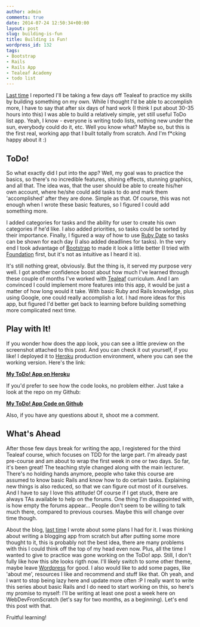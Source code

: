 ```yaml
---
author: admin
comments: true
date: 2014-07-24 12:50:34+00:00
layout: post
slug: building-is-fun
title: Building is Fun!
wordpress_id: 132
tags:
- Bootstrap
- Rails
- Rails App
- Tealeaf Academy
- todo list
---
```


[Last time](http://www.webdeveloperfromscratch.com/blog/tealeaf-progress-check-no-3-course-2-done/) I reported I'll be taking a few days off Tealeaf to practice my skills by building something on my own. While I thought I'd be able to accomplish more, I have to say that after six days of hard work (I think I put about 30-35 hours into this) I was able to build a relatively simple, yet still useful ToDo list app. Yeah, I know - everyone is writing todo lists, nothing new under the sun, everybody could do it, etc. Well you know what? Maybe so, but this is the first real, working app that I built totally from scratch. And I'm f*cking happy about it :)



## ToDo!



So what exactly did I put into the app? Well, my goal was to practice the basics, so there's no incredible features, shining effects, stunning graphics, and all that. The idea was, that the user should be able to create his/her own account, where he/she could add tasks to do and mark them 'accomplished' after they are done. Simple as that. Of course, this was not enough when I wrote these basic features, so I figured I could add something more.

I added categories for tasks and the ability for user to create his own categories if he'd like. I also added priorities, so tasks could be sorted by their importance. Finally, I figured a way of how to use [Ruby Date](http://ruby-doc.org/stdlib-2.1.2/libdoc/date/rdoc/Date.html) so tasks can be shown for each day (I also added deadlines for tasks). In the very end I took advantage of [Bootstrap](http://getbootstrap.com/) to made it look a little better (I tried with [Foundation](http://foundation.zurb.com/) first, but it's not as intuitive as I heard it is).

It's still nothing great, obviously. But the thing is, it served my purpose very well. I got another confidence boost about how much I've learned through these couple of months I've worked with [Tealeaf](http://www.gotealeaf.com) curriculum. And I am convinced I could implement more features into this app, it would be just a matter of how long would it take. With basic Ruby and Rails knowledge, plus using Google, one could really accomplish a lot. I had more ideas for this app, but figured I'd better get back to learning before building something more complicated next time.



## Play with It!



If you wonder how does the app look, you can see a little preview on the screenshot attached to this post. And you can check it out yourself, if you like! I deployed it to [Heroku](http://herokuapp.com/) production environment, where you can see the working version. Here's the link:

**[My ToDo! App on Heroku](http://intense-reaches-6598.herokuapp.com/)**

If you'd prefer to see how the code looks, no problem either. Just take a look at the repo on my Github:

**[My ToDo! App Code on Github](https://github.com/WebDevFromScratch/todo-app)**

Also, if you have any questions about it, shoot me a comment.



## What's Ahead



After those few days break for writing the app, I registered for the third Tealeaf course, which focuses on TDD for the large part. I'm already past pre-course and am about to wrap the first week in one or two days. So far, it's been great! The teaching style changed along with the main lecturer. There's no holding hands anymore, people who take this course are assumed to know basic Rails and know how to do certain tasks. Explaining new things is also reduced, so that we can figure out most of it ourselves. And I have to say I love this attitude! Of course if I get stuck, there are always TAs available to help on the forums. One thing I'm disappointed with, is how empty the forums appear... People don't seem to be willing to talk much there, compared to previous courses. Maybe this will change over time though.

About the blog, [last time](http://www.webdeveloperfromscratch.com/blog/tealeaf-progress-check-no-3-course-2-done/) I wrote about some plans I had for it. I was thinking about writing a blogging app from scratch but after putting some more thought to it, this is probably not the best idea, there are many problems with this I could think off the top of my head even now. Plus, all the time I wanted to give to practice was gone working on the ToDo! app. Still, I don't fully like how this site looks rigth now. I'll likely switch to some other theme, maybe leave [Wordpress](https://wordpress.com/) for good. I also would like to add some pages, like 'about me', resources I like and recommend and stuff like that. Oh yeah, and I want to stop being lazy here and update more often :P I really want to write this series about basic Rails and I do need to start working on this, so here's my promise to myself: I'll be writing at least one post a week here on WebDevFromScratch (let's say for two months, as a beginning). Let's end this post with that.

Fruitful learning!   